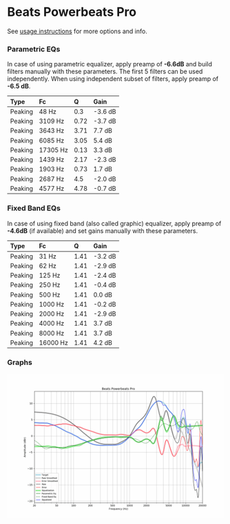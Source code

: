 # Beats Powerbeats Pro
See [usage instructions](https://github.com/jaakkopasanen/AutoEq#usage) for more options and info.

### Parametric EQs
In case of using parametric equalizer, apply preamp of **-6.6dB** and build filters manually
with these parameters. The first 5 filters can be used independently.
When using independent subset of filters, apply preamp of **-6.5 dB**.

| Type    | Fc       |    Q | Gain    |
|:--------|:---------|:-----|:--------|
| Peaking | 48 Hz    | 0.3  | -3.6 dB |
| Peaking | 3109 Hz  | 0.72 | -3.7 dB |
| Peaking | 3643 Hz  | 3.71 | 7.7 dB  |
| Peaking | 6085 Hz  | 3.05 | 5.4 dB  |
| Peaking | 17305 Hz | 0.13 | 3.3 dB  |
| Peaking | 1439 Hz  | 2.17 | -2.3 dB |
| Peaking | 1903 Hz  | 0.73 | 1.7 dB  |
| Peaking | 2687 Hz  | 4.5  | -2.0 dB |
| Peaking | 4577 Hz  | 4.78 | -0.7 dB |

### Fixed Band EQs
In case of using fixed band (also called graphic) equalizer, apply preamp of **-4.6dB**
(if available) and set gains manually with these parameters.

| Type    | Fc       |    Q | Gain    |
|:--------|:---------|:-----|:--------|
| Peaking | 31 Hz    | 1.41 | -3.2 dB |
| Peaking | 62 Hz    | 1.41 | -2.9 dB |
| Peaking | 125 Hz   | 1.41 | -2.4 dB |
| Peaking | 250 Hz   | 1.41 | -0.4 dB |
| Peaking | 500 Hz   | 1.41 | 0.0 dB  |
| Peaking | 1000 Hz  | 1.41 | -0.2 dB |
| Peaking | 2000 Hz  | 1.41 | -2.9 dB |
| Peaking | 4000 Hz  | 1.41 | 3.7 dB  |
| Peaking | 8000 Hz  | 1.41 | 3.7 dB  |
| Peaking | 16000 Hz | 1.41 | 4.2 dB  |

### Graphs
![](./Beats%20Powerbeats%20Pro.png)